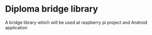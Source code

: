 # Diploma bridge library
A bridge library which will be used at raspberry pi project and Android application
